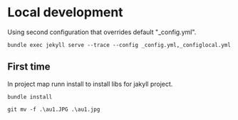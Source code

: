# Local development
Using second configuration that overrides default "_config.yml".


```
bundle exec jekyll serve --trace --config _config.yml,_configlocal.yml
```

## First time

In project map runn install to install libs for jakyll project.

```
bundle install
```


```
git mv -f .\au1.JPG .\au1.jpg 
```
